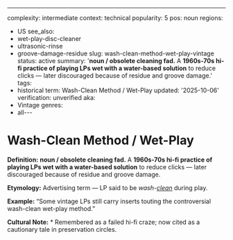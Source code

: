 ---
complexity: intermediate
context: technical
popularity: 5
pos: noun
regions:
- US
see_also:
- wet-play-disc-cleaner
- ultrasonic-rinse
- groove-damage-residue
slug: wash-clean-method-wet-play-vintage
status: active
summary: '**noun / obsolete cleaning fad.** A **1960s-70s hi-fi practice of playing
  LPs wet with a water-based solution** to reduce clicks — later discouraged because
  of residue and groove damage.'
tags:
- historical
term: Wash-Clean Method / Wet-Play
updated: '2025-10-06'
verification: unverified
aka:
- Vintage
genres:
- all---

# Wash-Clean Method / Wet-Play

**Definition:** **noun / obsolete cleaning fad.** A **1960s-70s hi-fi practice of playing LPs wet with a water-based solution** to reduce clicks — later discouraged because of residue and groove damage.

**Etymology:** Advertising term — LP said to be *wash-[clean](../c/clean-cut-groove.md)* during play.

**Example:** “Some vintage LPs still carry inserts touting the controversial wash-clean wet-play method.”

**Cultural Note:** * Remembered as a failed hi-fi craze; now cited as a cautionary tale in preservation circles.

